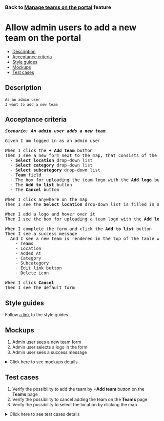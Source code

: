 ### Back to [Manage teams on the portal](../../README.md) feature

# Allow admin users to add a new team on the portal

- [Description](#description)
- [Acceptance criteria](#acceptance-criteria)
- [Style guides](#style-guides)
- [Mockups](#mockups)
- [Test cases](#test-cases)

## Description

    As an admin user
    I want to add a new team

## Acceptance criteria

<pre>
<b><i>Scenario: An admin user adds a new team</i></b>

Given I am logged in as an admin user

When I click the <b>+ Add team</b> button
Then I see a new form next to the map, that consists of the following elements:
  - <b>Select location</b> drop-down list
  - <b>Select category</b> drop-down list
  - <b>Select subcategory</b> drop-down list
  - <b>Team</b> field
  - The box for uploading the team logo with the <b>Add logo</b> button
  - The <b>Add to list</b> button
  - The <b>Cancel</b> button

When I click anywhere on the map
Then I see the <b>Select location</b> drop-down list is filled in according to the selected location on the map

When I add a logo and hover over it
Then I see the box for uploading a team logo with the <b>Add logo</b> button

When I complete the form and click the <b>Add to list</b> button
Then I see a success message
  And I see a new team is rendered in the top of the table with the following columns:
    - Teams
    - Location
    - Added At
    - Category
    - Subcategory
    - Edit link button
    - Delete icon

When I click <b>Cancel</b>
Then I see the default form
</pre>

## Style guides

Follow [a link](https://www.figma.com/proto/0zkkf5WC77OSpvyD6YXpFE/Style-guides?page-id=0%3A1&node-id=19%3A5368&viewport=266%2C48%2C0.54&scaling=min-zoom&starting-point-node-id=19%3A5368) to the style guides

## Mockups

1. Admin user sees a new team form
2. Admin user selects a logo in the form
3. Admin user sees a success message

<details>
  <summary>Click here to see mockups details</summary>

**1. Admin user sees a new team form:**

![Admin user sees a new team form](/desktop_application_features/maintain_navigation/images/new_team_form.png)

**2. Admin user selects a logo in the form:**

![Admin user selects a logo in the form](/desktop_application_features/maintain_navigation/images/new_team_form_with_logo.png)

**3. Admin user sees a success message:**

![Admin user sees a success message](/desktop_application_features/maintain_navigation/images/success_message.png)

</details>

## Test cases

1. Verify the possibility to add the team by <b>+Add team</b> button on the <b>Teams</b> page
2. Verify the possibility to cancel adding the team on the <b>Teams</b> page
3. Verify the possibility to select the location by clicking the map

<details>
  <summary>Click here to see test cases details</summary>

### **#1. Verify the possibility to add the team by +Add team button on the Teams page**

|Preconditions|Steps|Expected result
--------------|-----|----------
|- Log in with admin account</br>- Go to the <b>Teams</b> configuration page|1) Click the <b>+Add team</b> button</br>2) Complete the form and click <b>Add to list</b>|2) A success message appears and the team is added to the top of the list|

### **#2. Verify the possibility to cancel adding the team on the Teams page**

|Preconditions|Steps|Expected result
--------------|-----|----------
|- Log in with admin account</br>- Go to the <b>Teams</b> configuration page|1) Click the <b>+Add team</b> button</br>2) Complete the form</br>3) Click <b>Cancel</b>|3) The default form for viewing teams appears|

### **#3. Verify the possibility to select the location by clicking the map**

|Preconditions|Steps|Expected result
--------------|-----|----------
|- Log in with admin account</br>- Go to the <b>Teams</b> configuration page|1) Click the <b>+Add team</b> button</br>2) Click anywhere on the map</br>3) Complete the form</br>4) Click <b>Add to list</b>|2) Select location drop-down list is filled according to the selected location on the map</br>4) A success message appears and the team is added to the top of the list|

</details>
